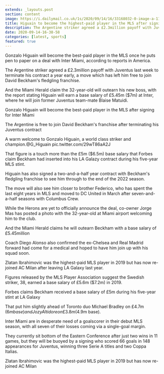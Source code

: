 ```yaml
---
extends: _layouts.post
section: content
image: https://i.dailymail.co.uk/1s/2020/09/14/16/33168032-0-image-a-119_1600096660436.jpg 
title: Higuain to become the highest-paid player in the MLS after signing for David Beckhams Inter Miami 
description: The Argentine striker agreed a £2.3million payoff with Juventus last week to terminate his contract a year early, a move which has left him free to join David Beckhams fledgling franchise. 
date: 2020-09-14-16-38-58 
categories: [latest, sports] 
featured: true 
--- 
```

Gonzalo Higuain will become the best-paid player in the MLS once he puts pen to paper on a deal with Inter Miami, according to reports in America.

The Argentine striker agreed a £2.3million payoff with Juventus last week to terminate his contract a year early, a move which has left him free to join David Beckham's fledgling franchise.

And the Miami Herald claim the 32-year-old will outearn his new boss, with the report stating Higuain will earn a base salary of £5.45m ($7m) at Inter, where he will join former Juventus team-mate Blaise Matuidi.

Gonzalo Higuain will become the best-paid player in the MLS after signing for Inter Miami

The Argentine is free to join David Beckham's franchise after terminating his Juventus contract

A warm welcome to Gonzalo Higuain, a world class striker and champion.⁦@G_Higuain⁩ pic.twitter.com/29wT86aA2J

That figure is a touch more than the £5m ($6.5m) base salary that Forbes claim Beckham had inserted into his LA Galazy contract during his five-year MLS stint.

Higuain has also signed a two-and-a-half year contract with Beckham's fledgling franchise to see him through to the end of the 2022 season.

The move will also see him closer to brother Federico, who has spent the last eight years in MLS and moved to DC United in March after seven-and-a-half seasons with Columbus Crew.

While the Herons are yet to officially announce the deal, co-owner Jorge Mas has posted a photo with the 32-year-old at Miami airport welcoming him to the club. 

And the Miami Herald claims he will outearn Beckham with a base salary of £5.45million

Coach Diego Alonso also confirmed the ex-Chelsea and Real Madrid forward had come for a medical and hoped to have him join up with his squad soon.

Zlatan Ibrahimovic was the highest-paid MLS player in 2019 but has now re-joined AC Milan after leaving LA Galaxy last year.

Figures released by the MLS Player Association suggest the Swedish striker, 38, earned a base salary of £5.6m ($7.2m) in 2019.

Forbes claims Beckham received a base salary of £5m during his five-year stint at LA Galaxy

That put him slightly ahead of Toronto duo Michael Bradley on £4.7m ($6m base) and Jozy Altidore on £3.8m ($4.9m base). 

Inter Miami are in desperate need of a goalscorer in their debut MLS season, with all seven of their losses coming via a single-goal margin.

They currently sit bottom of the Eastern Conference after just two wins in 11 games, but they will be buoyed by a signing who scored 66 goals in 148 appearances for Juventus, winning three Serie A titles and two Coppa Italias.

Zlatan Ibrahimovic was the highest-paid MLS player in 2019 but has now re-joined AC Milan


